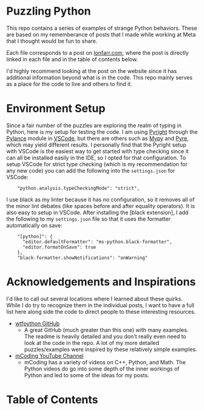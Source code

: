 # Puzzling Python

This repo contains a series of examples of strange Python behaviors. These are based on my rememberance of posts that I made while working at Meta that I thought would be fun to share.

Each file corresponds to a post on [lonfarr.com](https://www.lonfarr.com), where the post is directly linked in each file and in the table of contents below.

I'd highly recommend looking at the post on the website since it has additional information beyond what is in the code. This repo mainly serves as a place for the code to live and others to find it.

# Environment Setup
Since a fair number of the puzzles are exploring the realm of typing in Python, here is my setup for testing the code. I am using [Pyright](https://github.com/microsoft/pyright) through the [Pylance](https://marketplace.visualstudio.com/items?itemName=ms-python.vscode-pylance) module in [VSCode](https://code.visualstudio.com), but there are others such as [Mypy](https://mypy-lang.org) and [Pyre](https://pyre-check.org), which may yield different results. I personally find that the Pyright setup with VSCode is the easiest way to get started with type checking since it can all be installed easily in the IDE, so I opted for that configuration. To setup VSCode for strict type checking (which is my recommendation for any new code) you can add the following into the `settings.json` for VSCode:
```
    "python.analysis.typeCheckingMode": "strict",
```

I use black as my linter because it has no configuration, so it removes all of the minor lint debates (like spaces before and after equality operators). It is also easy to setup in VSCode. After installing the [black extension], I add the following to my `settings.json` file so that it uses the formatter automatically on save:
```
    "[python]": {
      "editor.defaultFormatter": "ms-python.black-formatter",
      "editor.formatOnSave": true
    },
    "black-formatter.showNotifications": "onWarning"
```

# Acknowledgements and Inspirations
I'd like to call out several locations where I learned about these quirks. While I do try to recognize them in the individual posts, I want to have a full list here along side the code to direct people to these interesting resources.
* [wtfpython GitHub](https://github.com/satwikkansal/wtfpython)
  * A great GitHub (much greater than this one) with many examples. The readme is heavily detailed and you don't really even need to look at the code in the repo. A lot of my more detailed puzzles/examples were inspired by these relatively simple examples.
* [mCoding YouTube Channel](https://www.youtube.com/@mCoding)
  * mCoding has a variety of videos on C++, Python, and Math. The Python videos do go into some depth of the inner workings of Python and led to some of the ideas for my posts.
  
# Table of Contents
